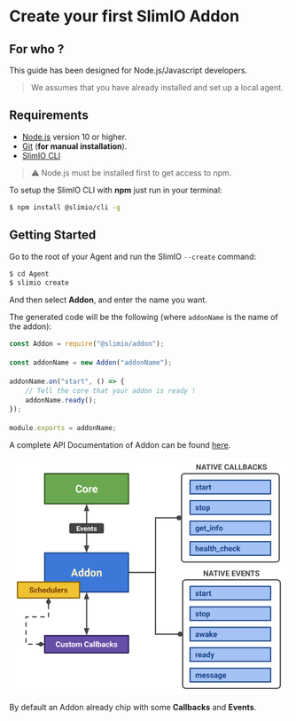 # Create your first SlimIO Addon

## For who ?
This guide has been designed for Node.js/Javascript developers.

> We assumes that you have already installed and set up a local agent.

## Requirements

- [Node.js](https://nodejs.org/en/) version 10 or higher.
- [Git](https://git-scm.com/) (**for manual installation**).
- [SlimIO CLI](https://github.com/SlimIO/CLI)

> ⚠️ Node.js must be installed first to get access to npm.

To setup the SlimIO CLI with **npm** just run in your terminal:
```bash
$ npm install @slimio/cli -g
```

## Getting Started

Go to the root of your Agent and run the SlimIO `--create` command:
```bash
$ cd Agent
$ slimio create
```

And then select **Addon**, and enter the name you want.

The generated code will be the following (where `addonName` is the name of the addon):
```js
const Addon = require("@slimio/addon"); 

const addonName = new Addon("addonName"); 

addonName.on("start", () => {
    // Tell the core that your addon is ready !
    addonName.ready();
});

module.exports = addonName;
```

A complete API Documentation of Addon can be found [here](https://github.com/SlimIO/Addon).

<p align="center">
<img src="./images/addon.svg" width="650">
</p>

By default an Addon already chip with some **Callbacks** and **Events**.
